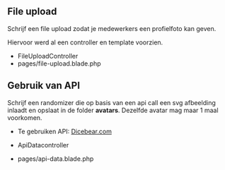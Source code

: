 ## File upload
Schrijf een file upload zodat je medewerkers een profielfoto kan geven.

Hiervoor werd al een controller en template voorzien.
- FileUploadController
- pages/file-upload.blade.php


## Gebruik van API
Schrijf een randomizer die op basis van een api call een svg afbeelding inlaadt en opslaat in de folder __avatars__. Dezelfde avatar mag maar 1 maal voorkomen.
- Te gebruiken API: [Dicebear.com](https://avatars.dicebear.com/docs/http-api)

- ApiDatacontroller
- pages/api-data.blade.php
